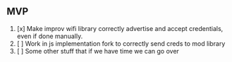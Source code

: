 ## MVP
1. [x] Make improv wifi library correctly advertise and accept credentials, even if done manually.
2. [ ] Work in js implementation fork to correctly send creds to mod library
3. [ ] Some other stuff that if we have time we can go over
